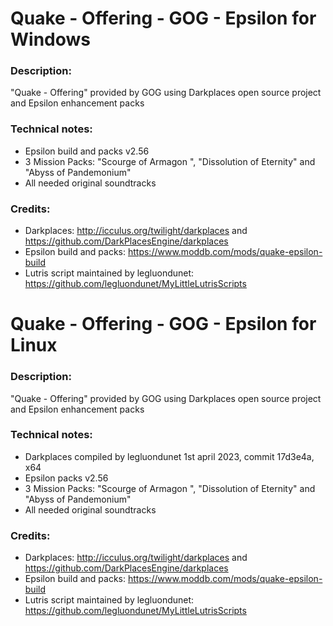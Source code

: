 # Quake - Offering - GOG - Epsilon for Windows

### Description:
"Quake - Offering" provided by GOG using Darkplaces open source project and Epsilon enhancement packs
### Technical notes:
- Epsilon build and packs v2.56
- 3 Mission Packs: "Scourge of Armagon ", "Dissolution of Eternity" and "Abyss of Pandemonium"
- All needed original soundtracks
### Credits:
- Darkplaces: http://icculus.org/twilight/darkplaces and https://github.com/DarkPlacesEngine/darkplaces
- Epsilon build and packs: https://www.moddb.com/mods/quake-epsilon-build
- Lutris script maintained by legluondunet: https://github.com/legluondunet/MyLittleLutrisScripts

# Quake - Offering - GOG - Epsilon for Linux
### Description:
"Quake - Offering" provided by GOG using Darkplaces open source project and Epsilon enhancement packs
### Technical notes:
- Darkplaces compiled by legluondunet 1st april 2023, commit 17d3e4a, x64
- Epsilon packs v2.56
- 3 Mission Packs: "Scourge of Armagon ", "Dissolution of Eternity" and "Abyss of Pandemonium"
- All needed original soundtracks
### Credits:
- Darkplaces: http://icculus.org/twilight/darkplaces and https://github.com/DarkPlacesEngine/darkplaces
- Epsilon build and packs: https://www.moddb.com/mods/quake-epsilon-build
- Lutris script maintained by legluondunet: https://github.com/legluondunet/MyLittleLutrisScripts
